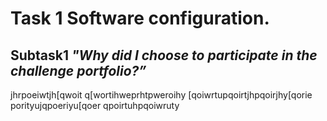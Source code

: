 # **Task 1 Software configuration.**
## Subtask1 *"Why did I choose to participate in the challenge portfolio?”*

jhrpoeiwtjh[qwoit
q[wortihweprhtpweroihy
[qoiwrtupqoirtjhpqoirjhy[qorie
porityujqpoeriyu[qoer
qpoirtuhpqoiwruty
